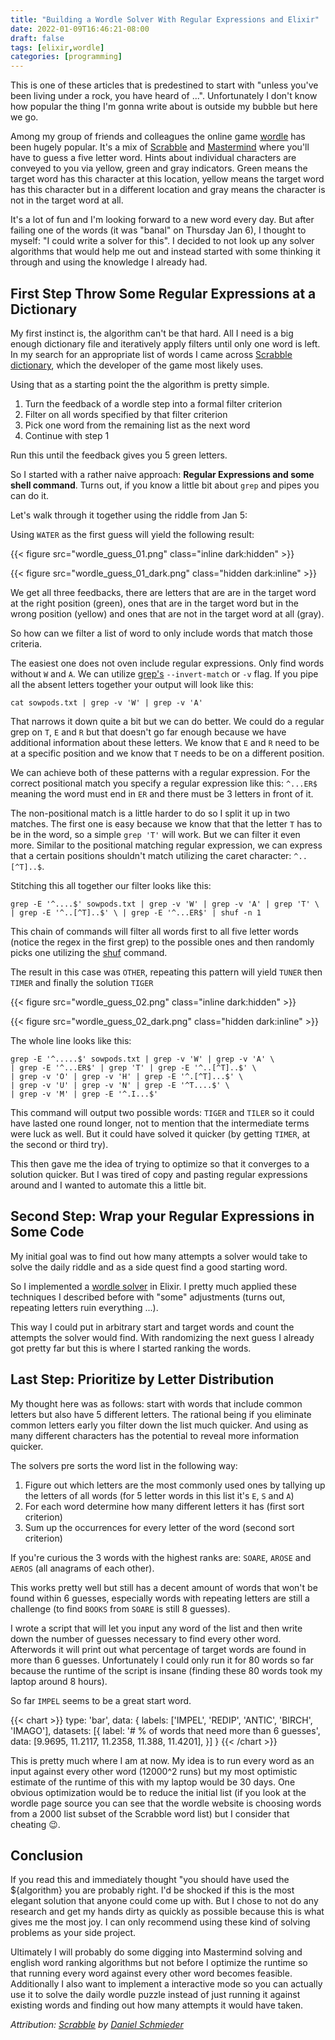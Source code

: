 ```yaml
---
title: "Building a Wordle Solver With Regular Expressions and Elixir"
date: 2022-01-09T16:46:21-08:00
draft: false
tags: [elixir,wordle]
categories: [programming]
---
```


This is one of these articles that is predestined to start with "unless you've been living under a rock, you have heard of ...". Unfortunately I don't know how popular the thing I'm gonna write about is outside my bubble but here we go.

Among my group of friends and colleagues the online game [wordle](https://www.powerlanguage.co.uk/wordle/) has been hugely popular. It's a mix of [Scrabble](https://en.wikipedia.org/wiki/Scrabble) and [Mastermind](https://en.wikipedia.org/wiki/Mastermind_(board_game)) where you'll have to guess a five letter word. Hints about individual characters are conveyed to you via yellow, green and gray indicators. Green means the target word has this character at this location, yellow means the target word has this character but in a different location and gray means the character is not in the target word at all.

It's a lot of fun and I'm looking forward to a new word every day. But after failing one of the words (it was "banal" on Thursday Jan 6), I thought to myself: "I could write a solver for this". I decided to not look up any solver algorithms that would help me out and instead started with some thinking it through and using the knowledge I already had.

## First Step Throw Some Regular Expressions at a Dictionary

My first instinct is, the algorithm can't be that hard. All I need is a big enough dictionary file and iteratively apply filters until only one word is left. In my search for an appropriate list of words I came across [Scrabble dictionary](https://raw.githubusercontent.com/jesstess/Scrabble/master/scrabble/sowpods.txt), which the developer of the game most likely uses.

Using that as a starting point the the algorithm is pretty simple.

1. Turn the feedback of a wordle step into a formal filter criterion
2. Filter on all words specified by that filter criterion
3. Pick one word from the remaining list as the next word
4. Continue with step 1

Run this until the feedback gives you 5 green letters.

So I started with a rather naive approach: **Regular Expressions and some shell command**. Turns out, if you know a little bit about `grep` and pipes you can do it.

Let's walk through it together using the riddle from Jan 5:

Using `WATER` as the first guess will yield the following result:

{{< figure src="wordle_guess_01.png" class="inline dark:hidden" >}}

{{< figure src="wordle_guess_01_dark.png" class="hidden dark:inline" >}}

We get all three feedbacks, there are letters that are are in the target word at the right position (green), ones that are in the target word but in the wrong position (yellow) and ones that are not in the target word at all (gray).

So how can we filter a list of word to only include words that match those criteria.

The easiest one does not oven include regular expressions. Only find words without `W` and `A`. We can utilize [grep's](https://linux.die.net/man/1/grep) `--invert-match` or `-v` flag. If you pipe all the absent letters together your output will look like this:


```shell
cat sowpods.txt | grep -v 'W' | grep -v 'A'
```

That narrows it down quite a bit but we can do better. We could do a regular grep on `T`, `E` and `R` but that doesn't go far enough because we have additional information about these letters. We know that `E` and `R` need to be at a specific position and we know that `T` needs to be on a different position.

We can achieve both of these patterns with a regular expression. For the correct positional match you specify a regular expression like this: `^...ER$` meaning the word must end in `ER` and there must be 3 letters in front of it.

The non-positional match is a little harder to do so I split it up in two matches. The first one is easy because we know that that the letter `T` has to be in the word, so a simple `grep 'T'` will work. But we can filter it even more. Similar to the positional matching regular expression, we can express that a certain positions shouldn't match utilizing the caret character: `^..[^T]..$`.

Stitching this all together our filter looks like this:

```shell
grep -E '^....$' sowpods.txt | grep -v 'W' | grep -v 'A' | grep 'T' \
| grep -E '^..[^T]..$' \ | grep -E '^...ER$' | shuf -n 1
```

This chain of commands will filter all words first to all five letter words (notice the regex in the first grep) to the possible ones and then randomly picks one utilizing the [shuf](https://linux.die.net/man/1/shuf) command.

The result in this case was `OTHER`, repeating this pattern will yield `TUNER` then `TIMER` and finally the solution `TIGER`

{{< figure src="wordle_guess_02.png" class="inline dark:hidden" >}}

{{< figure src="wordle_guess_02_dark.png" class="hidden dark:inline" >}}

The whole line looks like this:

```shell
grep -E '^.....$' sowpods.txt | grep -v 'W' | grep -v 'A' \
| grep -E '^...ER$' | grep 'T' | grep -E '^..[^T]..$' \
| grep -v 'O' | grep -v 'H' | grep -E '^.[^T]...$' \
| grep -v 'U' | grep -v 'N' | grep -E '^T....$' \
| grep -v 'M' | grep -E '^.I...$'
```

This command will output two possible words: `TIGER` and `TILER` so it could have lasted one round longer, not to mention that the intermediate terms were luck as well. But it could have solved it quicker (by getting `TIMER`, at the second or third try).

This then gave me the idea of trying to optimize so that it converges to a solution quicker. But I was tired of copy and pasting regular expressions around and I wanted to automate this a little bit.

## Second Step: Wrap your Regular Expressions in Some Code

My initial goal was to find out how many attempts a solver would take to solve the daily riddle and as a side quest find a good starting word.

So I implemented a [wordle solver](https://github.com/leifg/wordle_solver) in Elixir. I pretty much applied these techniques I described before with "some" adjustments (turns out, repeating letters ruin everything ...).

This way I could put in arbitrary start and target words and count the attempts the solver would find. With randomizing the next guess I already got pretty far but this is where I started ranking the words.

## Last Step: Prioritize by Letter Distribution

My thought here was as follows: start with words that include common letters but also have 5 different letters. The rational being if you eliminate common letters early you filter down the list much quicker. And using as many different characters has the potential to reveal more information quicker.

The solvers pre sorts the word list in the following way:

1. Figure out which letters are the most commonly used ones by tallying up the letters of all words (for 5 letter words in this list it's `E`, `S` and `A`)
2. For each word determine how many different letters it has (first sort criterion)
3. Sum up the occurrences for every letter of the word (second sort criterion)

If you're curious the 3 words with the highest ranks are: `SOARE`, `AROSE` and `AEROS` (all anagrams of each other).

This works pretty well but still has a decent amount of words that won't be found within 6 guesses, especially words with repeating letters are still a challenge (to find `BOOKS` from `SOARE` is still 8 guesses).

I wrote a script that will let you input any word of the list and then write down the number of guesses necessary to find every other word. Afterwords it will print out what percentage of target words are found in more than 6 guesses. Unfortunately I could only run it for 80 words so far because the runtime of the script is insane (finding these 80 words took my laptop around 8 hours).

So far `IMPEL` seems to be a great start word.

{{< chart >}}
type: 'bar',
data: {
  labels: ['IMPEL', 'REDIP', 'ANTIC', 'BIRCH', 'IMAGO'],
  datasets: [{
    label: '# % of words that need more than 6 guesses',
    data: [9.9695, 11.2117, 11.2358, 11.388, 11.4201],
  }]
}
{{< /chart >}}

This is pretty much where I am at now. My idea is to run every word as an input against every other word (12000^2 runs) but my most optimistic estimate of the runtime of this with my laptop would be 30 days. One obvious optimization would be to reduce the initial list (if you look at the wordle page source you can see that the wordle website is choosing words from a 2000 list subset of the Scrabble word list) but I consider that cheating :wink:.

## Conclusion

If you read this and immediately thought "you should have used the ${algorithm} you are probably right. I'd be shocked if this is the most elegant solution that anyone could come up with. But I chose to not do any research and get my hands dirty as quickly as possible because this is what gives me the most joy. I can only recommend using these kind of solving problems as your side project.

Ultimately I will probably do some digging into Mastermind solving and english word ranking algorithms but not before I optimize the runtime so that running every word against every other word becomes feasible. Additionally I also want to implement a interactive mode so you can actually use it to solve the daily wordle puzzle instead of just running it against existing words and finding out how many attempts it would have taken.

*Attribution: [Scrabble](https://pixabay.com/photos/scrabble-website-marketing-server-2129648/) by [Daniel Schmieder](https://pixabay.com/users/bavarian_web_solutions-4173887)*
